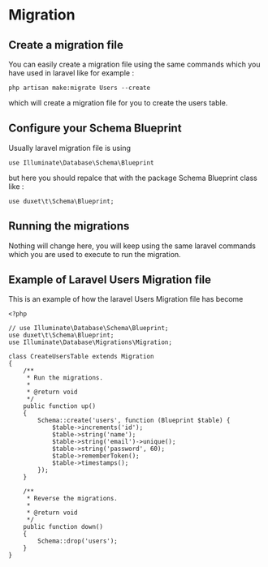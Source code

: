 # Migration

## Create a migration file

You can easily create a migration file using the same commands which you have used in laravel like for example :

`php artisan make:migrate Users --create`

which will create a migration file for you to create the users table.

## Configure your Schema Blueprint

Usually laravel migration file is using 

`use Illuminate\Database\Schema\Blueprint`

but here you should repalce that with the package Schema Blueprint class like :

`use duxet\t\Schema\Blueprint;`

## Running the migrations

Nothing will change here, you will keep using the same laravel commands which you are used to execute to run the migration.

## Example of Laravel Users Migration file

This is an example of how the laravel Users Migration file has become

	<?php

	// use Illuminate\Database\Schema\Blueprint;
	use duxet\t\Schema\Blueprint;
	use Illuminate\Database\Migrations\Migration;

	class CreateUsersTable extends Migration
	{
	    /**
	     * Run the migrations.
	     *
	     * @return void
	     */
	    public function up()
	    {
	        Schema::create('users', function (Blueprint $table) {
	            $table->increments('id');
	            $table->string('name');
	            $table->string('email')->unique();
	            $table->string('password', 60);
	            $table->rememberToken();
	            $table->timestamps();
	        });
	    }

	    /**
	     * Reverse the migrations.
	     *
	     * @return void
	     */
	    public function down()
	    {
	        Schema::drop('users');
	    }
	}
